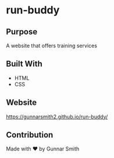 # run-buddy
## Purpose 
A website that offers training services
## Built With 
* HTML 
* CSS
## Website 
https://gunnarsmith2.github.io/run-buddy/
## Contribution 
Made with ❤️ by Gunnar Smith

